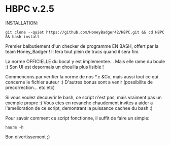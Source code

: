 HBPC v.2.5
====

INSTALLATION: 

    git clone --quiet https://github.com/HoneyBadger42/HBPC.git && cd HBPC && bash install

Premier balbutiement d'un checker de programme EN BASH, offert par la team Honey_Badger !
Il fera tout plein de trucs quand il sera fini.

La norme OFFICIELLE du bocal y est implementee... Mais elle rame du boule :)
Son UI est desormais un chouilla plus lisible !

Commencons par verifier la norme de nos *.c &Co,
mais aussi tout ce qui concerne le fichier auteur :)
D'autres bonus sont a venir (possibilite de precorrection... etc etc)

Si vous voulez decouvrir le bash, ce script n'est pas, mais vraiment pas un exemple propre :(
Vous etes en revanche chaudement invites a aider a l'amelioration de ce script, demontrant la puissance cachee du bash :)

Pour savoir comment ce script fonctionne, il suffit de faire un simple:

    hnorm -h

Bon divertissement ;)
